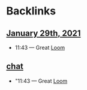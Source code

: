 
# Backlinks
## [January 29th, 2021](<January 29th, 2021.md>)
- 11:43 — Great [Loom](<Loom.md>)

## [chat](<chat.md>)
- "11:43 — Great [Loom](<Loom.md>)

